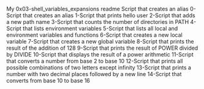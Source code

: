 My 0x03-shell_variables_expansions readme
Script that creates an alias
0-Script that creates an alias
1-Script that prints hello user
2-Script that adds a new path name
3-Script that counts the number of directories in PATH
4-Script that lists environment variables
5-Script that lists all local and environment variables and functions
6-Script that creates a new local variable
7-Script that creates a new global variable
8-Script that prints the result of the addition of 128
9-Script that prints the result of POWER divided by DIVIDE
10-Script that displays the result of a power arithmetic
11-Script that converts a number from base 2 to base 10
12-Script that prints all possible combinations of two letters except infinity
13-Script that prints a number with two decimal places followed by a new line
14-Script that converts from base 10 to base 16
